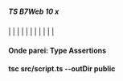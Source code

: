 ##### TS B7Web 10 x

|   |   |   |   |   |   |   |   |   |   |

#### Onde parei: Type Assertions

#### tsc src/script.ts --outDir public